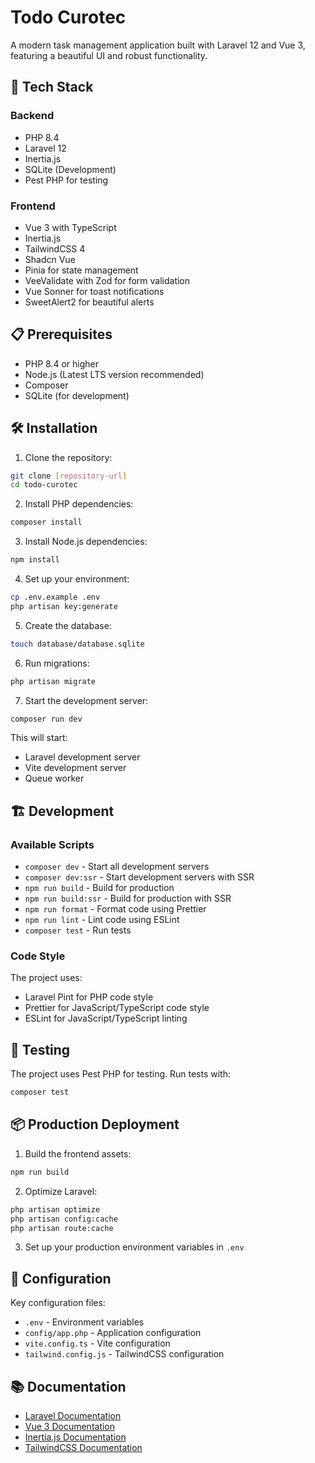 # Todo Curotec

A modern task management application built with Laravel 12 and Vue 3, featuring a beautiful UI and robust functionality.

## 🚀 Tech Stack

### Backend
- PHP 8.4
- Laravel 12
- Inertia.js
- SQLite (Development)
- Pest PHP for testing

### Frontend
- Vue 3 with TypeScript
- Inertia.js
- TailwindCSS 4
- Shadcn Vue
- Pinia for state management
- VeeValidate with Zod for form validation
- Vue Sonner for toast notifications
- SweetAlert2 for beautiful alerts

## 📋 Prerequisites

- PHP 8.4 or higher
- Node.js (Latest LTS version recommended)
- Composer
- SQLite (for development)

## 🛠️ Installation

1. Clone the repository:
```bash
git clone [repository-url]
cd todo-curotec
```

2. Install PHP dependencies:
```bash
composer install
```

3. Install Node.js dependencies:
```bash
npm install
```

4. Set up your environment:
```bash
cp .env.example .env
php artisan key:generate
```

5. Create the database:
```bash
touch database/database.sqlite
```

6. Run migrations:
```bash
php artisan migrate
```

7. Start the development server:
```bash
composer run dev
```

This will start:
- Laravel development server
- Vite development server
- Queue worker

## 🏗️ Development

### Available Scripts

- `composer dev` - Start all development servers
- `composer dev:ssr` - Start development servers with SSR
- `npm run build` - Build for production
- `npm run build:ssr` - Build for production with SSR
- `npm run format` - Format code using Prettier
- `npm run lint` - Lint code using ESLint
- `composer test` - Run tests

### Code Style

The project uses:
- Laravel Pint for PHP code style
- Prettier for JavaScript/TypeScript code style
- ESLint for JavaScript/TypeScript linting

## 🧪 Testing

The project uses Pest PHP for testing. Run tests with:

```bash
composer test
```

## 📦 Production Deployment

1. Build the frontend assets:
```bash
npm run build
```

2. Optimize Laravel:
```bash
php artisan optimize
php artisan config:cache
php artisan route:cache
```

3. Set up your production environment variables in `.env`

## 🔧 Configuration

Key configuration files:
- `.env` - Environment variables
- `config/app.php` - Application configuration
- `vite.config.ts` - Vite configuration
- `tailwind.config.js` - TailwindCSS configuration

## 📚 Documentation

- [Laravel Documentation](https://laravel.com/docs)
- [Vue 3 Documentation](https://vuejs.org/)
- [Inertia.js Documentation](https://inertiajs.com/)
- [TailwindCSS Documentation](https://tailwindcss.com/docs)
